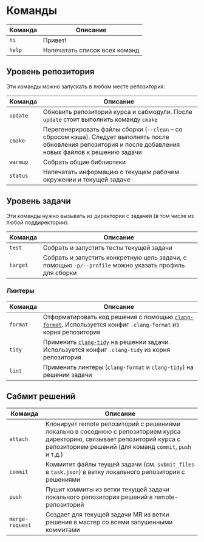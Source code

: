 # Команды

| Команда | Описание  |
| - | - |
| `hi`   | Привет! |
| `help` | Напечатать список всех команд |

## Уровень репозитория

Эти команды можно запускать в любом месте репозитория:

| Команда | Описание  |
| - | - |
| `update` | Обновить репозиторий курса и сабмодули. После `update` стоит выполнить команду `cmake` |
| `cmake` | Перегенерировать файлы сборки (`--clean` – со сбросом кэша). Следует выполнять после обновления репозитория и после добавления новых файлов к решению задачи |
| `warmup` | Собрать общие библиотеки |
| `status` | Напечатать информацию о текущем рабочем окружении и текущей задаче |

## Уровень задачи

Эти команды нужно вызывать из директории с задачей (в том числе из любой поддиректории):

| Команда | Описание  |
| - | - |
| `test` | Собрать и запустить тесты текущей задачи |
| `target` | Собрать и запустить конкретную цель задачи, с помощью `-p/--profile` можно указать профиль для сборки |

### Линтеры

| Команда | Описание  |
| - | - |
| `format` | Отформатировать код решения с помощью [`clang-format`](https://clang.llvm.org/docs/ClangFormat.html). Используется конфиг `.clang-format` из корня репозитория |
| `tidy` | Применить [`clang-tidy`](https://clang.llvm.org/extra/clang-tidy/) на решении задачи. Используется конфиг `.clang-tidy` из корня репозитория |
| `lint` | Применить линтеры (`clang-format` и `clang-tidy`) на решении задачи |

## Сабмит решений

| Команда | Описание  |
| - | - |
| `attach` | Клонирует remote репозиторий c решениями локально в соседнюю с репозиторием курса директорию, связывает репозиторий курса с репозиторием решений (для команд `commit`, `push` и т.д.) |
| `commit` | Коммитит файлы теущей задачи (см. `submit_files` в `task.json`) в ветку локального репозитория с решениями |
| `push` | Пушит коммиты из ветки текущей задачи локального репозитория решений в remote-репозиторий | 
| `merge-request` | Создает для текущей задачи MR из ветки решения в мастер со всеми запушенными коммитами |
